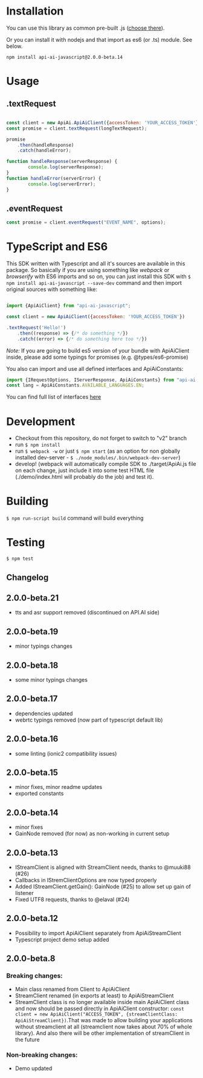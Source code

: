 
# Installation

You can use this library as common pre-built .js ([choose there](target)).

Or you can install it with nodejs and that import as es6 (or .ts) module. See below. 

`npm install api-ai-javascript@2.0.0-beta.14`


# Usage

## .textRequest

```javascript

const client = new ApiAi.ApiAiClient({accessToken: 'YOUR_ACCESS_TOKEN'});
const promise = client.textRequest(longTextRequest);

promise
    .then(handleResponse)
    .catch(handleError);

function handleResponse(serverResponse) {
        console.log(serverResponse);
}
function handleError(serverError) {
        console.log(serverError);
}

```

## .eventRequest

```javascript
const promise = client.eventRequest("EVENT_NAME", options);
```

# TypeScript and ES6

This SDK written with Typescript and all it's sources are available in this package. So basically if you are using something like *webpack* or *browserify* with ES6 imports and so on, you can just install this SDK with `$ npm install api-ai-javascript --save-dev` command and then import original sources with something like:

```javascript

import {ApiAiClient} from "api-ai-javascript";

const client = new ApiAiClient({accessToken: 'YOUR_ACCESS_TOKEN'})

.textRequest('Hello!')
    .then((response) => {/* do something */})
    .catch((error) => {/* do something here too */})

```

*Note:* If you are going to build es5 version of your bundle with ApiAiClient inside, please add some typings for promises (e.g. @types/es6-promise)

You also can import and use all defined interfaces and ApiAiConstants:

```javascript
import {IRequestOptions, IServerResponse, ApiAiConstants} from "api-ai-javascript/ApiAiClient"
const lang = ApiAiConstants.AVAILABLE_LANGUAGES.EN;
```

You can find full list of interfaces [here](ts/Interfaces.ts)

# Development

* Checkout from this repository, do not forget to switch to "v2" branch
* run `$ npm install`
* run `$ webpack -w` or just `$ npm start` (as an option for non globally installed dev-server - `$ ./node_modules/.bin/webpack-dev-server`)
* develop! (webpack will automatically compile SDK to ./target/ApiAi.js file on each change, just include it into some test HTML file (./demo/index.html will probably do the job) and test it).

# Building

`$ npm run-script build` command will build everything

# Testing

`$ npm test`

## Changelog

## 2.0.0-beta.21
* tts and asr support removed (discontinued on API.AI side)
## 2.0.0-beta.19
* minor typings changes
## 2.0.0-beta.18
* some minor typings changes
## 2.0.0-beta.17
* dependencies updated
* webrtc typings removed (now part of typescript default lib)
## 2.0.0-beta.16
* some linting (ionic2 compatibility issues)
## 2.0.0-beta.15
* minor fixes, minor readme updates
* exported constants
## 2.0.0-beta.14
* minor fixes
* GainNode removed (for now) as non-working in current setup
## 2.0.0-beta.13
* IStreamClient is aligned with StreamClient needs, thanks to @muuki88 (#26)
* Callbacks in IStremClientOptions are now typed properly
* Added IStreamClient.getGain(): GainNode (#25) to allow set up gain of listener
* Fixed UTF8 requests, thanks to @elaval (#24)
## 2.0.0-beta.12
* Possibility to import ApiAiClient separately from ApiAiStreamClient 
* Typescript project demo setup added 
## 2.0.0-beta.8
### Breaking changes:
* Main class renamed from Client to ApiAiClient
* StreamClient renamed (in exports at least) to ApiAiStreamClient
* StreamClient class is no longer available inside main ApiAiClient class and now should be passed directly in ApiAiClient constructor: `const client = new ApiAiClient("ACCESS_TOKEN", {streamClientClass: ApiAiStreamClient})`.That was made to allow building your applications without streamclient at all (streamclient now takes about 70% of whole library). And also there will be other implementation of streamClient in the future
### Non-breaking changes:
* Demo updated
